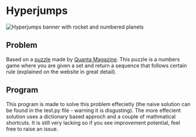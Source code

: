 # Hyperjumps
<img src="https://github.com/aceniccola/hyperjumps/blob/main/Hyperjumps-bySamuelVelasco-Lede-scaled.png" alt="Hyperjumps banner with rocket and numbered planets">

## Problem
Based on a [puzzle](https://hyperjumps.quantamagazine.org/) made by [Quanta Magazine](https://www.quantamagazine.org/introducing-quantas-new-math-game-hyperjumps-20230303/). This puzzle is a numbers game where you are given a set and return a sequence that follows certain rule (explained on the website in great detail).

## Program
This program is made to solve this problem effecietly (the naive solution can be found in the test.py file - warning it is disgusting). The more effecient solution uses a dictionary based approch and a couple of mathmatical shortcuts. It is still very lacking so if you see improvement potential, feel free to raise an issue. 

